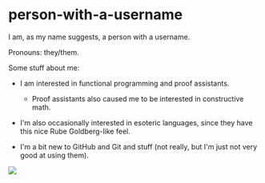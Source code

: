 # person-with-a-username

I am, as my name suggests, a person with a username.

Pronouns: they/them.

Some stuff about me:

- I am interested in functional programming and proof assistants.

  - Proof assistants also caused me to be interested in constructive math.

- I'm also occasionally interested in esoteric languages, since they have this nice Rube Goldberg-like feel.

- I'm a bit new to GitHub and Git and stuff (not really, but I'm just not very good at using them).

<img src="https://github-readme-stats.vercel.app/api?username=person-with-a-username&show_icons=true&theme=vision-friendly-dark" />
